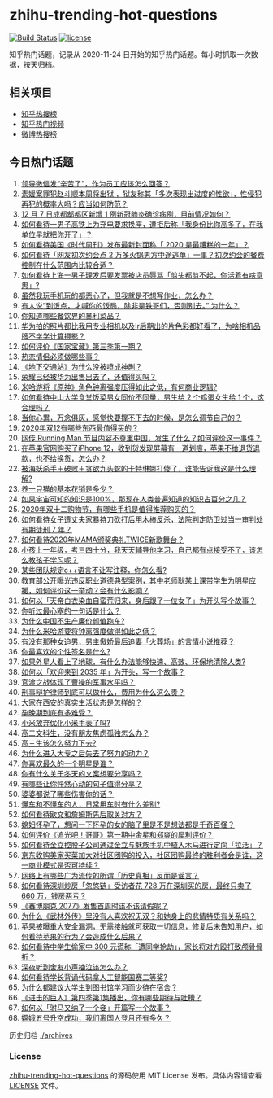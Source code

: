 # zhihu-trending-hot-questions

[![Build Status](https://github.com/justjavac/zhihu-trending-hot-questions/workflows/ci/badge.svg?branch=master)](https://github.com/justjavac/zhihu-trending-hot-questions/actions)
[![license](https://img.shields.io/github/license/justjavac/zhihu-trending-hot-questions)](https://github.com/justjavac/zhihu-trending-hot-questions/blob/master/LICENSE)

知乎热门话题，记录从 2020-11-24 日开始的知乎热门话题。每小时抓取一次数据，按天[归档](./archives)。

## 相关项目

- [知乎热搜榜](https://github.com/justjavac/zhihu-trending-top-search)
- [知乎热门视频](https://github.com/justjavac/zhihu-trending-hot-video)
- [微博热搜榜](https://github.com/justjavac/weibo-trending-hot-search)

## 今日热门话题

<!-- BEGIN -->
<!-- 最后更新时间 Tue Dec 08 2020 07:01:21 GMT+0800 (CST) -->
1. [领导微信发“辛苦了”，作为员工应该怎么回答？](https://www.zhihu.com/question/340318133)
1. [素媛案罪犯赵斗顺本周将出狱 ，狱友称其「多次表现出过度的性欲」，性侵犯再犯的概率大吗？应当如何防范？](https://www.zhihu.com/question/433720674)
1. [12 月 7 日成都郫都区新增 1 例新冠肺炎确诊病例，目前情况如何？](https://www.zhihu.com/question/433716648)
1. [如何看待一男子高铁上为充电要求换座，遭拒后称「我身份比你高多了，在我单位早就把你开了」？](https://www.zhihu.com/question/433708901)
1. [如何看待美国《时代周刊》发布最新封面称「 2020 是最糟糕的一年」？](https://www.zhihu.com/question/433689306)
1. [如何看待「网友初次约会点 2 万多火锅男方中途逃单」一事？初次约会的餐费控制在什么范围内比较合适？](https://www.zhihu.com/question/433747941)
1. [如何看待上海一男子理发后要发票被店员辱骂「剪头都剪不起，你活着有啥意思」?](https://www.zhihu.com/question/433734698)
1. [虽然我玩手机玩的都恶心了，但我就是不想写作业，怎么办？](https://www.zhihu.com/question/368308943)
1. [有人说”到饭点，才喊你的饭局，除非是铁哥们，否则别去。” 为什么？](https://www.zhihu.com/question/424940007)
1. [你知道哪些餐饮界的暴利菜品？](https://www.zhihu.com/question/430100068)
1. [华为拍的照片都比我用专业相机以及lr后期出的片色彩都好看了，为啥相机品牌不学学计算摄影？](https://www.zhihu.com/question/432495891)
1. [如何评价《国家宝藏》第三季第一期？](https://www.zhihu.com/question/433597748)
1. [热恋情侣必须做哪些事？](https://www.zhihu.com/question/427279607)
1. [《地下交通站》为什么没被喷成神剧？](https://www.zhihu.com/question/432945081)
1. [荣耀已经被华为出售出去了，还值得买吗？](https://www.zhihu.com/question/432650577)
1. [米哈游将《原神》角色钟离强度压得如此之低，有何商业逻辑?](https://www.zhihu.com/question/433588569)
1. [如何看待中山大学食堂饭菜男女同价不同量，男生给 2 个鸡蛋女生给 1 个，这合理吗？](https://www.zhihu.com/question/433720460)
1. [当你心累，万念俱灰，感觉快要撑不下去的时候，是怎么调节自己的？](https://www.zhihu.com/question/309145061)
1. [2020年双12有哪些东西最值得买的？](https://www.zhihu.com/question/433033818)
1. [网传 Running Man 节目内容不尊重中国，发生了什么？如何评价这一事件？](https://www.zhihu.com/question/433696788)
1. [在苹果官网购买了iPhone 12，收到货发现屏幕有一道划痕，苹果不给退货退款，也不给换货，怎么办？](https://www.zhihu.com/question/432970564)
1. [被海妖杀手＋破败＋贪欲九头蛇的卡特琳娜打傻了，谁能告诉我这是什么理解?](https://www.zhihu.com/question/432196783)
1. [养一只猫的基本花销是多少？](https://www.zhihu.com/question/336393845)
1. [如果宇宙可知的知识是100%，那现在人类普遍知道的知识占百分之几？](https://www.zhihu.com/question/65407798)
1. [2020年双十二购物节，有哪些手机是值得推荐购买的？](https://www.zhihu.com/question/433487478)
1. [如何看待女子遭丈夫家暴持刀砍打后用木棒反杀，法院判定防卫过当一审判处有期徒刑 7 年？](https://www.zhihu.com/question/433745511)
1. [如何看待2020年MAMA颁奖典礼TWICE新歌舞台？](https://www.zhihu.com/question/433647321)
1. [小孩上一年级，考三四十分，我天天辅导他学习，自己都有点接受不了，该怎么教孩子学习呢？](https://www.zhihu.com/question/431108987)
1. [某些团队规定c++语言不让写注释，你怎么看?](https://www.zhihu.com/question/428461472)
1. [教育部公开曝光违反职业道德典型案例，其中老师耿某上课带学生为明星应援，如何评价这一举动？会有什么影响？](https://www.zhihu.com/question/433706878)
1. [如何以「天帝白衣染血自蛮荒归来，身后跟了一位女子」为开头写个故事？](https://www.zhihu.com/question/432799073)
1. [你听过最心塞的一句话是什么？](https://www.zhihu.com/question/413550786)
1. [为什么中国不生产廉价颜值跑车?](https://www.zhihu.com/question/430224174)
1. [为什么米哈游要将钟离强度做得如此之低？](https://www.zhihu.com/question/433379630)
1. [有没有那种女追男，男主傲娇最后追妻「火葬场」的言情小说推荐？](https://www.zhihu.com/question/319718396)
1. [你最喜欢的个性签名是什么?](https://www.zhihu.com/question/407115076)
1. [如果外星人看上了地球，有什么办法能够快速、高效、环保地清除人类?](https://www.zhihu.com/question/433172821)
1. [如何以「欢迎来到 2035 年」为开头，写一个故事？](https://www.zhihu.com/question/433309103)
1. [官渡之战体现了曹操的军事水平吗？](https://www.zhihu.com/question/433143805)
1. [刑事辩护律师到底可以做什么，费用为什么这么贵？](https://www.zhihu.com/question/430988452)
1. [大家在西安的真实生活状态是怎样的？](https://www.zhihu.com/question/427334296)
1. [孕晚期到底有多难受？](https://www.zhihu.com/question/402891668)
1. [小米放弃优化小米手表了吗?](https://www.zhihu.com/question/427882750)
1. [高二文科生，没有朋友焦虑孤独怎么办？](https://www.zhihu.com/question/430261412)
1. [高三生该怎么努力下去?](https://www.zhihu.com/question/433130621)
1. [为什么进入大专之后失去了努力的动力？](https://www.zhihu.com/question/428673586)
1. [你喜欢最久的一个明星是谁？](https://www.zhihu.com/question/420081516)
1. [你有什么关于冬天的文案想要分享吗？](https://www.zhihu.com/question/429160041)
1. [有哪些让你怦然心动的句子值得分享？](https://www.zhihu.com/question/34725050)
1. [婆婆都说了哪些伤害你的话？](https://www.zhihu.com/question/428033112)
1. [懂车和不懂车的人，日常用车时有什么差别?](https://www.zhihu.com/question/323302262)
1. [如何看待欧文和詹姆斯先后取关对方？](https://www.zhihu.com/question/433675894)
1. [媳妇怀孕了，想问一下怀孕的女的脑子里是不是想法都是千奇百怪？](https://www.zhihu.com/question/279874589)
1. [如何评价《追光吧！哥哥》第一期中金星和郑爽的犀利评价？](https://www.zhihu.com/question/433509573)
1. [如何看待金立控股子公司通过金立与魅族手机中植入木马进行定向「拉活」？](https://www.zhihu.com/question/433493706)
1. [京东收购美家买菜加大对社区团购的投入，社区团购最终的胜利者会是谁，这一商业模式是否可持续？](https://www.zhihu.com/question/433680842)
1. [网络上有哪些广为流传的所谓「历史真相」反而是谣言？](https://www.zhihu.com/question/38562043)
1. [如何看待深圳炒房「忽悠链」受访者花 728 万在深圳买的房，最终只卖了 660 万，钱房两亏？](https://www.zhihu.com/question/433512623)
1. [《赛博朋克 2077》发售首周时该不该请假呢？](https://www.zhihu.com/question/432721075)
1. [为什么《武林外传》里没有人喜欢祝无双？和她身上的悲情特质有关系吗？](https://www.zhihu.com/question/22106619)
1. [苹果被曝重大安全漏洞，无需接触就可获取一切信息，修复后未告知用户，如何看待苹果的行为？会造成什么后果？](https://www.zhihu.com/question/433405498)
1. [如何看待中学生偷家中 300 元谎称「遭同学抢劫」，家长将对方殴打致颅骨骨折？](https://www.zhihu.com/question/433678713)
1. [深夜听到舍友小声抽泣该怎么办？](https://www.zhihu.com/question/432023305)
1. [如何看待学长背诵代码拿人工智能国赛二等奖?](https://www.zhihu.com/question/433551646)
1. [为什么都建议大学生到图书馆学习而少待在宿舍？](https://www.zhihu.com/question/352541463)
1. [《进击的巨人》第四季第1集播出，你有哪些期待与吐槽？](https://www.zhihu.com/question/433502722)
1. [如何以「驸马又纳了一个妾」开篇写一个故事？](https://www.zhihu.com/question/392975374)
1. [嫦娥五号升空成功，我们离国人登月还有多久？](https://www.zhihu.com/question/431816357)
<!-- END -->

历史归档 [./archives](./archives)

### License

[zhihu-trending-hot-questions](https://github.com/justjavac/zhihu-trending-hot-questions) 的源码使用 MIT License 发布。具体内容请查看 [LICENSE](./LICENSE) 文件。
